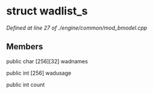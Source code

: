 # struct wadlist_s

*Defined at line 27 of ./engine/common/mod_bmodel.cpp*

## Members

public char [256][32] wadnames

public int [256] wadusage

public int count



